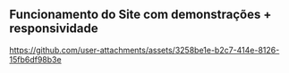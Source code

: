 ## Funcionamento do Site com demonstrações + responsividade



https://github.com/user-attachments/assets/3258be1e-b2c7-414e-8126-15fb6df98b3e

